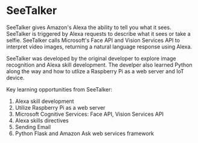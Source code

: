# SeeTalker
SeeTalker gives Amazon's Alexa the ability to tell you what it sees. SeeTalker is triggered by Alexa requests to describe what it sees or take a selfie. SeeTalker calls Microsoft's Face API and Vision Services API to interpret video images, returning a natural language response using Alexa.

SeeTalker was developed by the original developer to explore image recognition and Alexa skill development. The develper also learned Python along the way and how to utlize a Raspberry Pi as a web server and IoT device.

Key learning opportunities from SeeTalker:
1.	Alexa skill development
2.	Utilize Raspberry Pi as a web server
3.	Microsoft Cognitive Services: Face API, Vision Services API
4.	Alexa skills directives
5.	Sending Email
6.	Python Flask and Amazon Ask web services framework

